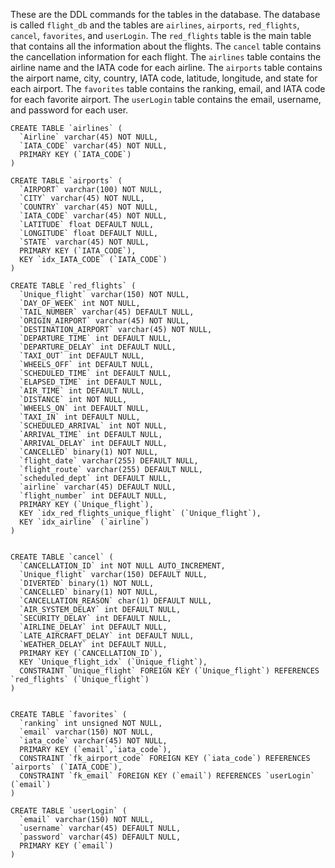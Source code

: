 These are the DDL commands for the tables in the database. The database is called `flight_db` and the tables are `airlines`, `airports`, `red_flights`, `cancel`, `favorites`, and `userLogin`. The `red_flights` table is the main table that contains all the information about the flights. The `cancel` table contains the cancellation information for each flight. The `airlines` table contains the airline name and the IATA code for each airline. The `airports` table contains the airport name, city, country, IATA code, latitude, longitude, and state for each airport. The `favorites` table contains the ranking, email, and IATA code for each favorite airport. The `userLogin` table contains the email, username, and password for each user.

```
CREATE TABLE `airlines` (
  `Airline` varchar(45) NOT NULL,
  `IATA_CODE` varchar(45) NOT NULL,
  PRIMARY KEY (`IATA_CODE`)
)

CREATE TABLE `airports` (
  `AIRPORT` varchar(100) NOT NULL,
  `CITY` varchar(45) NOT NULL,
  `COUNTRY` varchar(45) NOT NULL,
  `IATA_CODE` varchar(45) NOT NULL,
  `LATITUDE` float DEFAULT NULL,
  `LONGITUDE` float DEFAULT NULL,
  `STATE` varchar(45) NOT NULL,
  PRIMARY KEY (`IATA_CODE`),
  KEY `idx_IATA_CODE` (`IATA_CODE`)
)

CREATE TABLE `red_flights` (
  `Unique_flight` varchar(150) NOT NULL,
  `DAY_OF_WEEK` int NOT NULL,
  `TAIL_NUMBER` varchar(45) DEFAULT NULL,
  `ORIGIN_AIRPORT` varchar(45) NOT NULL,
  `DESTINATION_AIRPORT` varchar(45) NOT NULL,
  `DEPARTURE_TIME` int DEFAULT NULL,
  `DEPARTURE_DELAY` int DEFAULT NULL,
  `TAXI_OUT` int DEFAULT NULL,
  `WHEELS_OFF` int DEFAULT NULL,
  `SCHEDULED_TIME` int DEFAULT NULL,
  `ELAPSED_TIME` int DEFAULT NULL,
  `AIR_TIME` int DEFAULT NULL,
  `DISTANCE` int NOT NULL,
  `WHEELS_ON` int DEFAULT NULL,
  `TAXI_IN` int DEFAULT NULL,
  `SCHEDULED_ARRIVAL` int NOT NULL,
  `ARRIVAL_TIME` int DEFAULT NULL,
  `ARRIVAL_DELAY` int DEFAULT NULL,
  `CANCELLED` binary(1) NOT NULL,
  `flight_date` varchar(255) DEFAULT NULL,
  `flight_route` varchar(255) DEFAULT NULL,
  `scheduled_dept` int DEFAULT NULL,
  `airline` varchar(45) DEFAULT NULL,
  `flight_number` int DEFAULT NULL,
  PRIMARY KEY (`Unique_flight`),
  KEY `idx_red_flights_unique_flight` (`Unique_flight`),
  KEY `idx_airline` (`airline`)
)


CREATE TABLE `cancel` (
  `CANCELLATION_ID` int NOT NULL AUTO_INCREMENT,
  `Unique_flight` varchar(150) DEFAULT NULL,
  `DIVERTED` binary(1) NOT NULL,
  `CANCELLED` binary(1) NOT NULL,
  `CANCELLATION_REASON` char(1) DEFAULT NULL,
  `AIR_SYSTEM_DELAY` int DEFAULT NULL,
  `SECURITY_DELAY` int DEFAULT NULL,
  `AIRLINE_DELAY` int DEFAULT NULL,
  `LATE_AIRCRAFT_DELAY` int DEFAULT NULL,
  `WEATHER_DELAY` int DEFAULT NULL,
  PRIMARY KEY (`CANCELLATION_ID`),
  KEY `Unique_flight_idx` (`Unique_flight`),
  CONSTRAINT `Unique_flight` FOREIGN KEY (`Unique_flight`) REFERENCES `red_flights` (`Unique_flight`)
)


CREATE TABLE `favorites` (
  `ranking` int unsigned NOT NULL,
  `email` varchar(150) NOT NULL,
  `iata_code` varchar(45) NOT NULL,
  PRIMARY KEY (`email`,`iata_code`),
  CONSTRAINT `fk_airport_code` FOREIGN KEY (`iata_code`) REFERENCES `airports` (`IATA_CODE`),
  CONSTRAINT `fk_email` FOREIGN KEY (`email`) REFERENCES `userLogin` (`email`)
)

CREATE TABLE `userLogin` (
  `email` varchar(150) NOT NULL,
  `username` varchar(45) DEFAULT NULL,
  `password` varchar(45) DEFAULT NULL,
  PRIMARY KEY (`email`)
)
```

